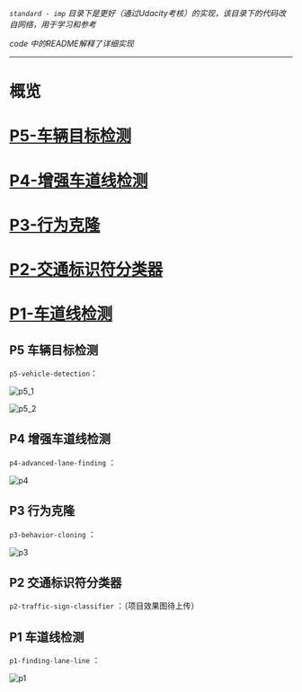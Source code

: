 *`standard - imp` 目录下是更好（通过Udacity考核）的实现，该目录下的代码改自网络，用于学习和参考*

*code 中的README解释了详细实现*

---

# 概览

# [P5-车辆目标检测](#p5)

# [P4-增强车道线检测](#p4)

# [P3-行为克隆](#p3)

# [P2-交通标识符分类器](#p2)

# [P1-车道线检测](#p1)

## P5 车辆目标检测

<a id="p5"></a>

`p5-vehicle-detection`：

![p5_1](https://github.com/keyoflouis/ProjectSets-finished/tree/main/demo-pic/p5_1.gif)

![p5_2](https://github.com/keyoflouis/ProjectSets-finished/tree/main/demo-pic/p5_2.gif)

## P4 增强车道线检测

<a id="p4"></a>

`p4-advanced-lane-finding` ：

![p4](https://github.com/keyoflouis/ProjectSets-finished/tree/main/demo-pic/p4.gif)

## P3 行为克隆

<a id="p3"></a>

`p3-behavior-cloning` ：

![p3](https://github.com/keyoflouis/ProjectSets-finished/tree/main/demo-pic/p3.gif)

## P2 交通标识符分类器

<a id="p2"></a>

`p2-traffic-sign-classifier` ：（项目效果图待上传）

## P1 车道线检测

<a id="p1"></a>

`p1-finding-lane-line` ：

![p1](https://github.com/keyoflouis/ProjectSets-finished/tree/main/demo-pic/p1.gif)
